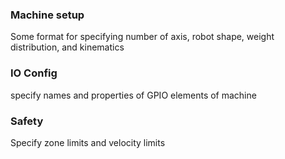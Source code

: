 
### Machine setup
Some format for specifying number of axis, robot shape, weight distribution, and kinematics

### IO Config
specify names and properties of GPIO elements of machine

### Safety 
Specify zone limits and velocity limits